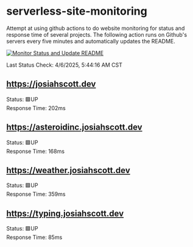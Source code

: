 # serverless-site-monitoring
Attempt at using github actions to do website monitoring for status and response time of several projects. The following action runs on Github's servers every five minutes and automatically updates the README.  

[![Monitor Status and Update README](https://github.com/JosiahSco/serverless-site-monitoring/actions/workflows/monitor.yaml/badge.svg)](https://github.com/JosiahSco/serverless-site-monitoring/actions/workflows/monitor.yaml)

Last Status Check: 4/6/2025, 5:44:16 AM CST

## https://josiahscott.dev
Status: 🟩UP  
Response Time: 202ms

## https://asteroidinc.josiahscott.dev
Status: 🟩UP  
Response Time: 168ms

## https://weather.josiahscott.dev
Status: 🟩UP  
Response Time: 359ms

## https://typing.josiahscott.dev
Status: 🟩UP  
Response Time: 85ms

